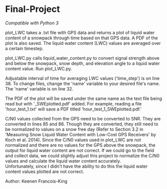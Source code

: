 # Final-Project
*Compatible with Python 3*

plot_LWC takes a .txt file with GPS data and returns a plot of liquid water content of
a snowpack through time based on that GPS data.  A PDF of the plot is also saved.
The liquid water content (LWC) values are averaged over a certain timestep.

plot_LWC.py calls liquid_water_content.py to convert signal strength above and below the 
snowpack, snow depth, and elevation angle to a liquid water content value. Run plot_LWC.py.

Adjustable interval of time for averaging LWC values ('time_step') is on line 38.
To change files, change the 'name' variable to your desired file's name.  The 'name'
variable is on line 32.

The PDF of the plot will be saved under the same name as the text file being read
but with '_SWEplotted.pdf' added.  For example, reading a file 'hour_test_1.txt' 
will save a PDF titled 'hour_test_1_SWEplotted.pdf.'

C/N0 values collected from the GPS need to be converted to SNR.  They are converted in lines
85 and 86.  Though they are converted, they still need to be normalized to values on a snow
free day (Refer to Section 3.2 in 'Measuring Snow Liquid Water Content with Low-Cost GPS 
Receivers' by Koch et al. 2014).  Since the C/N0 values used in plot_LWC are not normalized 
and there are no values for the GPS above the snowpack, the output for liquid water content 
are not correct.  If we could go to the field and collect data, we could slightly adjust this 
project to normalize the C/N0 values and calculate the liquid water content accurately.  
Unfortunately, since I didn't have the ability to do this the liquid water content values plotted
are not correct.

Author: Keenen Francois-King
